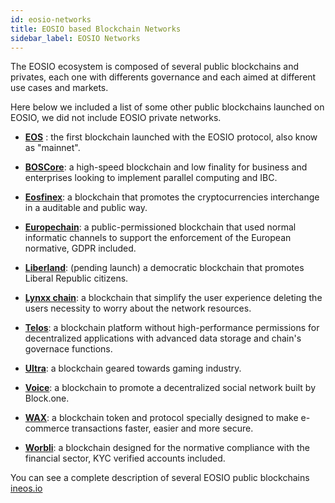 ```yaml
---
id: eosio-networks
title: EOSIO based Blockchain Networks
sidebar_label: EOSIO Networks
---
```


The EOSIO ecosystem is composed of several public blockchains and privates, each one with differents governance and each aimed at different use cases and markets.

Here below we included a list of some other public blockchains launched on EOSIO, we did not include EOSIO private networks.


- [**EOS**](https://bloks.io/) : the first blockchain launched with the EOSIO protocol, also know as "mainnet".

- [**BOSCore**](https://boscore.io/): a high-speed blockchain and low finality for business and enterprises looking to implement parallel computing and IBC.

- [**Eosfinex**](https://www.eosfinex.com/): a blockchain that promotes the cryptocurrencies interchange in a auditable and public way.

- [**Europechain**](https://europechain.io/): a public-permissioned blockchain that used normal informatic channels to support the enforcement of the European normative, GDPR included.

- [**Liberland**](https://liberland.org/): (pending launch) a democratic blockchain that promotes Liberal Republic citizens.

- [**Lynxx chain**](https://www.lynxwallet.io/): a blockchain that simplify the user experience deleting the users necessity to worry about the network resources.

- [**Telos**](https://www.telos.net/): a blockchain platform without high-performance permissions for decentralized applications with advanced data storage and chain's governace functions.

- [**Ultra**](https://ultra.io/): a blockchain geared towards gaming industry.

- [**Voice**](https://voice.com/): a blockchain to promote a decentralized social network built by Block.one.

- [**WAX**](https://wax.io/): a blockchain token and protocol specially designed to make e-commerce transactions faster, easier and more secure.

- [**Worbli**](https://worbli.io/): a blockchain designed for the normative compliance with the financial sector, KYC verified accounts included.


You can see a complete description of several EOSIO public blockchains [ineos.io](https://ineos.io/)
